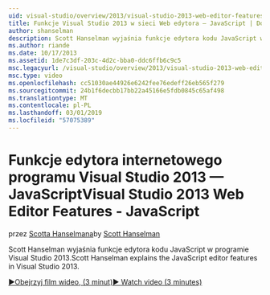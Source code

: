 ```yaml
---
uid: visual-studio/overview/2013/visual-studio-2013-web-editor-features-javascript
title: Funkcje Visual Studio 2013 w sieci Web edytora — JavaScript | Dokumentacja firmy Microsoft
author: shanselman
description: Scott Hanselman wyjaśnia funkcje edytora kodu JavaScript w programie Visual Studio 2013.
ms.author: riande
ms.date: 10/17/2013
ms.assetid: 1de7c3df-203c-4d2c-bba0-ddc6ffb6c9c5
msc.legacyurl: /visual-studio/overview/2013/visual-studio-2013-web-editor-features-javascript
msc.type: video
ms.openlocfilehash: cc51030ae44926e6242fee76edeff26eb565f279
ms.sourcegitcommit: 24b1f6decbb17bb22a45166e5fdb0845c65af498
ms.translationtype: MT
ms.contentlocale: pl-PL
ms.lasthandoff: 03/01/2019
ms.locfileid: "57075389"
---
```

<a name="visual-studio-2013-web-editor-features---javascript"></a><span data-ttu-id="7ae7b-103">Funkcje edytora internetowego programu Visual Studio 2013 — JavaScript</span><span class="sxs-lookup"><span data-stu-id="7ae7b-103">Visual Studio 2013 Web Editor Features - JavaScript</span></span>
====================
<span data-ttu-id="7ae7b-104">przez [Scotta Hanselmana](https://github.com/shanselman)</span><span class="sxs-lookup"><span data-stu-id="7ae7b-104">by [Scott Hanselman](https://github.com/shanselman)</span></span>

<span data-ttu-id="7ae7b-105">Scott Hanselman wyjaśnia funkcje edytora kodu JavaScript w programie Visual Studio 2013.</span><span class="sxs-lookup"><span data-stu-id="7ae7b-105">Scott Hanselman explains the JavaScript editor features in Visual Studio 2013.</span></span>

[<span data-ttu-id="7ae7b-106">&#9654;Obejrzyj film wideo, (3 minut)</span><span class="sxs-lookup"><span data-stu-id="7ae7b-106">&#9654; Watch video (3 minutes)</span></span>](https://channel9.msdn.com/Blogs/ASP-NET-Site-Videos/visual-studio-2013-web-editor-features-javascript)
